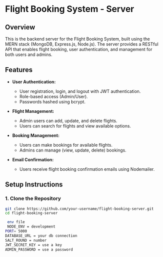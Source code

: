 # Flight Booking System - Server

## Overview
This is the backend server for the Flight Booking System, built using the MERN stack (MongoDB, Express.js,  Node.js). The server provides a RESTful API that enables flight booking, user authentication, and management for both users and admins.

## Features
- **User Authentication:**
  - User registration, login, and logout with JWT authentication.
  - Role-based access (Admin/User).
  - Passwords hashed using bcrypt.
  
- **Flight Management:**
  - Admin users can add, update, and delete flights.
  - Users can search for flights and view available options.

- **Booking Management:**
  - Users can make bookings for available flights.
  - Admins can manage (view, update, delete) bookings.

- **Email Confirmation:**
  - Users receive flight booking confirmation emails using Nodemailer.

## Setup Instructions

### 1. Clone the Repository
```bash
git clone https://github.com/your-username/flight-booking-server.git
cd flight-booking-server

 env file 
 NODE_ENV = development
PORT= 5000
DATABASE_URL = your db connection
SALT_ROUND = number
JWT_SECRET_KEY = use a key
ADMIN_PASSWORD = use a password

